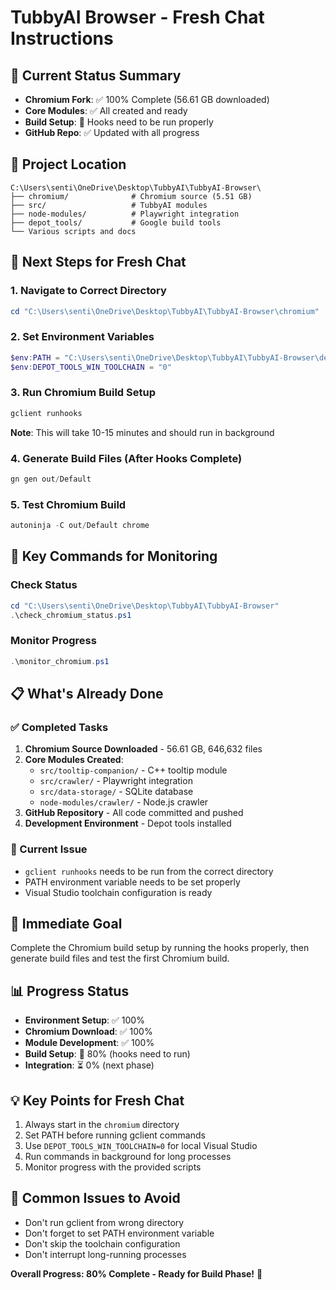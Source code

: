 # TubbyAI Browser - Fresh Chat Instructions

## 🎯 **Current Status Summary**
- **Chromium Fork**: ✅ 100% Complete (56.61 GB downloaded)
- **Core Modules**: ✅ All created and ready
- **Build Setup**: 🔄 Hooks need to be run properly
- **GitHub Repo**: ✅ Updated with all progress

## 📁 **Project Location**
```
C:\Users\senti\OneDrive\Desktop\TubbyAI\TubbyAI-Browser\
├── chromium/              # Chromium source (5.51 GB)
├── src/                   # TubbyAI modules
├── node-modules/          # Playwright integration
├── depot_tools/           # Google build tools
└── Various scripts and docs
```

## 🚀 **Next Steps for Fresh Chat**

### 1. Navigate to Correct Directory
```powershell
cd "C:\Users\senti\OneDrive\Desktop\TubbyAI\TubbyAI-Browser\chromium"
```

### 2. Set Environment Variables
```powershell
$env:PATH = "C:\Users\senti\OneDrive\Desktop\TubbyAI\TubbyAI-Browser\depot_tools;" + $env:PATH
$env:DEPOT_TOOLS_WIN_TOOLCHAIN = "0"
```

### 3. Run Chromium Build Setup
```powershell
gclient runhooks
```
**Note**: This will take 10-15 minutes and should run in background

### 4. Generate Build Files (After Hooks Complete)
```powershell
gn gen out/Default
```

### 5. Test Chromium Build
```powershell
autoninja -C out/Default chrome
```

## 🔧 **Key Commands for Monitoring**

### Check Status
```powershell
cd "C:\Users\senti\OneDrive\Desktop\TubbyAI\TubbyAI-Browser"
.\check_chromium_status.ps1
```

### Monitor Progress
```powershell
.\monitor_chromium.ps1
```

## 📋 **What's Already Done**

### ✅ Completed Tasks
1. **Chromium Source Downloaded** - 56.61 GB, 646,632 files
2. **Core Modules Created**:
   - `src/tooltip-companion/` - C++ tooltip module
   - `src/crawler/` - Playwright integration
   - `src/data-storage/` - SQLite database
   - `node-modules/crawler/` - Node.js crawler
3. **GitHub Repository** - All code committed and pushed
4. **Development Environment** - Depot tools installed

### 🔄 Current Issue
- `gclient runhooks` needs to be run from the correct directory
- PATH environment variable needs to be set properly
- Visual Studio toolchain configuration is ready

## 🎯 **Immediate Goal**
Complete the Chromium build setup by running the hooks properly, then generate build files and test the first Chromium build.

## 📊 **Progress Status**
- **Environment Setup**: ✅ 100%
- **Chromium Download**: ✅ 100%
- **Module Development**: ✅ 100%
- **Build Setup**: 🔄 80% (hooks need to run)
- **Integration**: ⏳ 0% (next phase)

## 💡 **Key Points for Fresh Chat**
1. Always start in the `chromium` directory
2. Set PATH before running gclient commands
3. Use `DEPOT_TOOLS_WIN_TOOLCHAIN=0` for local Visual Studio
4. Run commands in background for long processes
5. Monitor progress with the provided scripts

## 🚨 **Common Issues to Avoid**
- Don't run gclient from wrong directory
- Don't forget to set PATH environment variable
- Don't skip the toolchain configuration
- Don't interrupt long-running processes

**Overall Progress: 80% Complete - Ready for Build Phase!** 🎉
